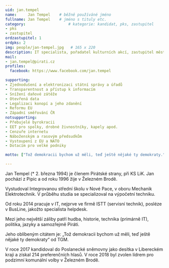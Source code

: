 ```yaml
---
uid: jan.tempel
name:     Jan Tempel  	# běžně používáné jméno
fullname: Jan Tempel  	# jméno s tituly etc.
category:                 	# kategorie: kandidat, pks, zastupitel
- pks
- zastupitel
ordzastupitel: 1
ordpks: 2
img: people/jan-tempel.jpg   # 165 x 220
description: IT specialista, pořadatel kulturních akcí, zastupitel města Železný Brod. První místopředseda krajského sdružení libereckého kraje.            	# kratký popis, max 160 znaků
mail:
- jan.tempel@pirati.cz
profiles:
  facebook: https://www.facebook.com/jan.tempel

supporting:
- Zjednodušení a elektronizaci státní správy a úřadů
- Transparentnost a přístup k informacím
- Snížení daňové zátěže
- Otevřená data
- Legalizaci konopí a jeho zdanění
- Reformu EU
- Západní směřování ČR
notsupporting:
- Přebujelé byrokracii
- EET pro spolky, drobné živnostníky, kapely apod.
- Cenzuře internetu
- Náboženským a rasovým předsudkům
- Vystoupení z EU a NATO
- Dotacím pro velké podniky 

motto: ["Tož demokracii bychom už měli, teď ještě nějaké ty demokraty.", "Tomáš Garrigue Masaryk"]

---
```

Jan Tempel (* 2. března 1994) je členem Pirátské strany, při KS LiK. Jan pochází z Pipic a od roku 1996 žije v Železném Brodě.

Vystudoval Integrovanou střední školu v Nové Pace, v oboru Mechanik Elektrotechnik. V průběhu studia se specializoval na výpočetní techniku.

Od roku 2014 pracuje v IT, nejprve ve firmě ISTT (servisní technik), posléze v BusLine, jakožto specialista helpdesk.

Mezi jeho největší záliby patří hudba, historie, technika (primárně IT), politika, jazyky a samozřejmě Piráti.

Jeho oblíbeným citátem je: „Tož demokracii bychom už měli, teď ještě nějaké ty demokraty“ od TGM.

V roce 2017 kandidoval do Poslanecké sněmovny jako desítka v Libereckém kraji a získal 214 preferenčních hlasů. V roce 2018 byl zvolen lídrem pro podzimní komunální volby v Železném Brodě.
